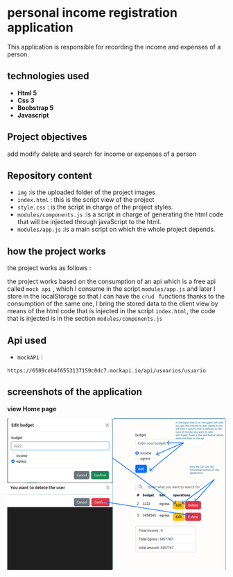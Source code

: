# **personal income registration application**

This application is responsible for recording the income and expenses of a person.

## technologies used

+ **Html 5**
+ **Css 3**
+ **Boobstrap 5**
+ **Javascript**



## **Project objectives**
add modify delete and search for income or expenses of a person

## **Repository content**
+ `img` :is the uploaded folder of the project images
+ `index.html` : this is the script view of the project
+ `style.css` : is the script in charge of the project styles.
+ `modules/components.js` :is a script in charge of generating the html code that will be injected through javaScript to the html.  
+ `modules/app.js` :is a main script on which the whole project depends.


## **how the project works**

the project works as follows :

the project works based on the consumption of an api which is a free api called ` mock api ` , which I consume in the script `modules/app.js` and later I store in the localStorage so that I can have the `crud ` functions thanks to the consumption of the same one, I bring the stored data to the client view by means of the html code that is injected in the script `index.html`, the code that is injected is in the section `modules/components.js` 

## Api used
+ `mockAPi` : 
```
https://6509ceb4f6553137159c0dc7.mockapi.io/api/usuarios/usuario

```


## screenshots of the application
**view Home page**

![Alt text](<./img/imgAFF.jpg>)

